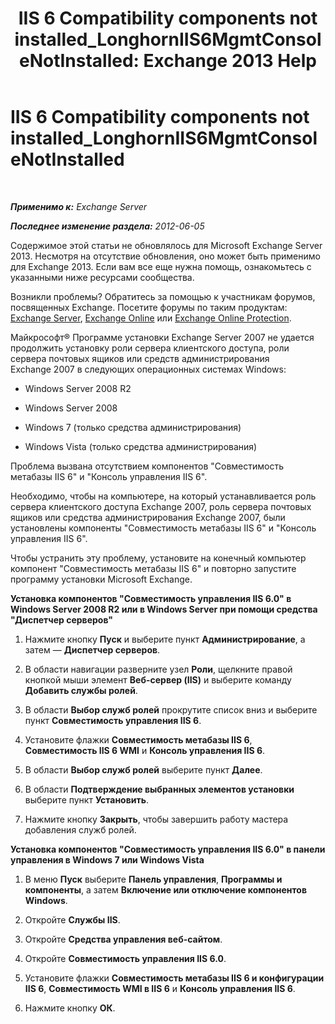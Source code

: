 ﻿---
title: 'IIS 6 Compatibility components not installed_LonghornIIS6MgmtConsoleNotInstalled: Exchange 2013 Help'
TOCTitle: IIS 6 Compatibility components not installed_LonghornIIS6MgmtConsoleNotInstalled
ms:assetid: 8358eafb-def7-4b8d-8fe1-623bc5a0e20e
ms:mtpsurl: https://technet.microsoft.com/ru-ru/library/ms.exch.setupreadiness.longhorniis6mgmtconsolenotinstalled(v=EXCHG.150)
ms:contentKeyID: 50488500
ms.date: 04/30/2018
mtps_version: v=EXCHG.150
ms.translationtype: HT
---

# IIS 6 Compatibility components not installed\_LonghornIIS6MgmtConsoleNotInstalled

 

_**Применимо к:** Exchange Server_

_**Последнее изменение раздела:** 2012-06-05_

Содержимое этой статьи не обновлялось для Microsoft Exchange Server 2013. Несмотря на отсутствие обновления, оно может быть применимо для Exchange 2013. Если вам все еще нужна помощь, ознакомьтесь с указанными ниже ресурсами сообщества.

Возникли проблемы? Обратитесь за помощью к участникам форумов, посвященных Exchange. Посетите форумы по таким продуктам: [Exchange Server](https://go.microsoft.com/fwlink/p/?linkid=60612), [Exchange Online](https://go.microsoft.com/fwlink/p/?linkid=267542) или [Exchange Online Protection](https://go.microsoft.com/fwlink/p/?linkid=285351).

Майкрософт® Программе установки Exchange Server 2007 не удается продолжить установку роли сервера клиентского доступа, роли сервера почтовых ящиков или средств администрирования Exchange 2007 в следующих операционных системах Windows:

  - Windows Server 2008 R2

  - Windows Server 2008

  - Windows 7 (только средства администрирования)

  - Windows Vista (только средства администрирования)

Проблема вызвана отсутствием компонентов "Совместимость метабазы IIS 6" и "Консоль управления IIS 6".

Необходимо, чтобы на компьютере, на который устанавливается роль сервера клиентского доступа Exchange 2007, роль сервера почтовых ящиков или средства администрирования Exchange 2007, были установлены компоненты "Совместимость метабазы IIS 6" и "Консоль управления IIS 6".

Чтобы устранить эту проблему, установите на конечный компьютер компонент "Совместимость метабазы IIS 6" и повторно запустите программу установки Microsoft Exchange.

**Установка компонентов "Совместимость управления IIS 6.0" в Windows Server 2008 R2 или в Windows Server при помощи средства "Диспетчер серверов"**

1.  Нажмите кнопку **Пуск** и выберите пункт **Администрирование**, а затем — **Диспетчер серверов**.

2.  В области навигации разверните узел **Роли**, щелкните правой кнопкой мыши элемент **Веб-сервер (IIS)** и выберите команду **Добавить службы ролей**.

3.  В области **Выбор служб ролей** прокрутите список вниз и выберите пункт **Совместимость управления IIS 6**.

4.  Установите флажки **Совместимость метабазы IIS 6**, **Совместимость IIS 6 WMI** и **Консоль управления IIS 6**.

5.  В области **Выбор служб ролей** выберите пункт **Далее**.

6.  В области **Подтверждение выбранных элементов установки** выберите пункт **Установить**.

7.  Нажмите кнопку **Закрыть**, чтобы завершить работу мастера добавления служб ролей.

**Установка компонентов "Совместимость управления IIS 6.0" в панели управления в Windows 7 или Windows Vista**

1.  В меню **Пуск** выберите **Панель управления**, **Программы и компоненты**, а затем **Включение или отключение компонентов Windows**.

2.  Откройте **Службы IIS**.

3.  Откройте **Средства управления веб-сайтом**.

4.  Откройте **Совместимость управления IIS 6.0**.

5.  Установите флажки **Совместимость метабазы IIS 6 и конфигурации IIS 6**, **Совместимость WMI в IIS 6** и **Консоль управления IIS 6**.

6.  Нажмите кнопку **ОК**.

